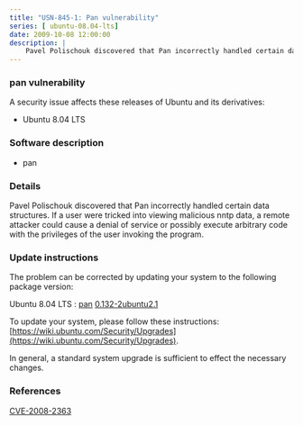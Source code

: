 ```yaml
---
title: "USN-845-1: Pan vulnerability"
series: [ ubuntu-08.04-lts]
date: 2009-10-08 12:00:00
description: |
    Pavel Polischouk discovered that Pan incorrectly handled certain data structures. If a user were tricked into viewing malicious nntp data, a remote attacker could cause a denial of service or possibly execute arbitrary code with the privileges of the user invoking the program. 
--- 
```

 
### pan vulnerability

A security issue affects these releases of Ubuntu and its derivatives:

* Ubuntu 8.04 LTS

### Software description

* pan 

### Details

Pavel Polischouk discovered that Pan incorrectly handled certain data structures. If a user were tricked into viewing malicious nntp data, a remote attacker could cause a denial of service or possibly execute arbitrary code with the privileges of the user invoking the program. 

### Update instructions

The problem can be corrected by updating your system to the following package version:

Ubuntu 8.04 LTS
 : [pan](https://launchpad.net/ubuntu/+source/pan) <span> [0.132-2ubuntu2.1](https://launchpad.net/ubuntu/+source/pan/0.132-2ubuntu2.1) </span> 

To update your system, please follow these instructions: [https://wiki.ubuntu.com/Security/Upgrades](https://wiki.ubuntu.com/Security/Upgrades).

In general, a standard system upgrade is sufficient to effect the necessary changes. 

### References

 [CVE-2008-2363](http://people.ubuntu.com/~ubuntu-security/cve/CVE-2008-2363)
 
